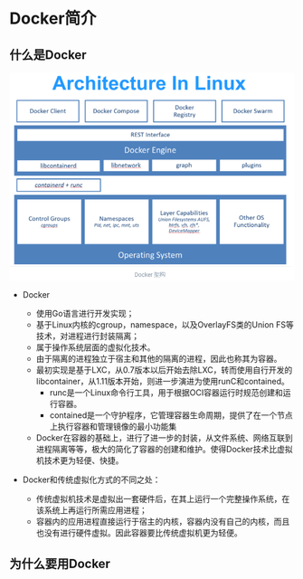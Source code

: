 # Docker简介
## 什么是Docker
![](images/Docker架构.png)  
* Docker
  * 使用Go语言进行开发实现；
  * 基于Linux内核的cgroup，namespace，以及OverlayFS类的Union FS等技术，对进程进行封装隔离；
  * 属于操作系统层面的虚拟化技术。
  * 由于隔离的进程独立于宿主和其他的隔离的进程，因此也称其为容器。
  * 最初实现是基于LXC，从0.7版本以后开始去除LXC，转而使用自行开发的libcontainer，从1.11版本开始，则进一步演进为使用runC和contained。
    * runc是一个Linux命令行工具，用于根据OCI容器运行时规范创建和运行容器。
    * contained是一个守护程序，它管理容器生命周期，提供了在一个节点上执行容器和管理镜像的最小功能集
  * Docker在容器的基础上，进行了进一步的封装，从文件系统、网络互联到进程隔离等等，极大的简化了容器的创建和维护。使得Docker技术比虚拟机技术更为轻便、快捷。

* Docker和传统虚拟化方式的不同之处：
  * 传统虚拟机技术是虚拟出一套硬件后，在其上运行一个完整操作系统，在该系统上再运行所需应用进程；
  * 容器内的应用进程直接运行于宿主的内核，容器内没有自己的内核，而且也没有进行硬件虚拟。因此容器要比传统虚拟机更为轻便。


## 为什么要用Docker